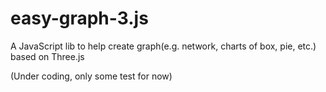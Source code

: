 easy-graph-3.js
===============

A JavaScript lib to help create graph(e.g. network, charts of box, pie, etc.) based on Three.js

(Under coding, only some test for now)



